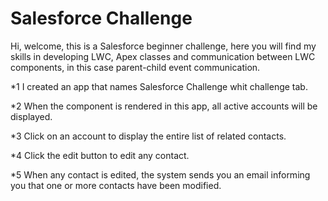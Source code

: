 # Salesforce Challenge
Hi, welcome, this is a Salesforce beginner challenge, here you will find my skills in developing LWC, Apex classes and communication between LWC components, in this case parent-child event communication.

*1 I created an app that names Salesforce Challenge whit challenge tab. 

*2 When the component is rendered in this app, all active accounts will be displayed. 

*3 Click on an account to display the entire list of related contacts.

*4 Click the edit button to edit any contact.

*5 When any contact is edited, the system sends you an email informing you that one or more contacts have been modified.
